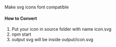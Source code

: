 Make svg icons font compatible

#### How to Convert
1. Put your icon in source folder with name icon.svg
2. npm start
3. output svg will be inside output/icon.svg
